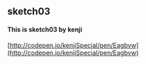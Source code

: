 ## sketch03
#### This is sketch03 by kenji

[http://codepen.io/kenjiSpecial/pen/Eagbvw](http://codepen.io/kenjiSpecial/pen/Eagbvw)
